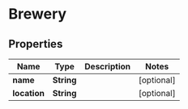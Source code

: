

# Brewery

## Properties

Name | Type | Description | Notes
------------ | ------------- | ------------- | -------------
**name** | **String** |  |  [optional]
**location** | **String** |  |  [optional]



